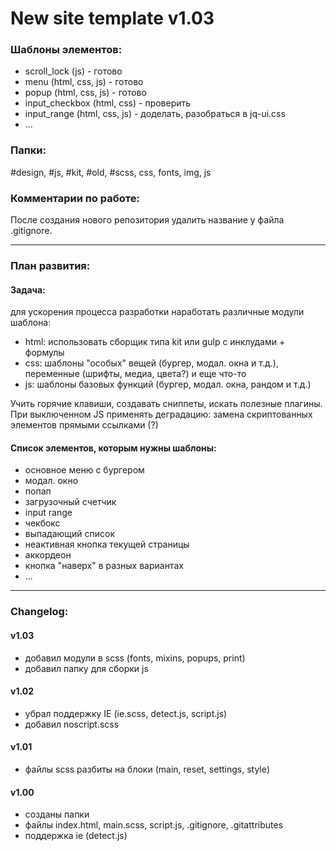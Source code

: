# New site template v1.03

### Шаблоны элементов:
- scroll_lock (js) - готово
- menu (html, css, js) - готово
- popup (html, css, js) - готово
- input_checkbox (html, css) - проверить
- input_range (html, css, js) - доделать, разобраться в jq-ui.css
- ...

### Папки:
#design, #js, #kit, #old, #scss, css, fonts, img, js

### Комментарии по работе:
После создания нового репозитория удалить название у файла .gitignore.

---

### План развития:

#### Задача:
для ускорения процесса разработки наработать различные модули шаблона:
- html: использовать сборщик типа kit или gulp с инклудами + формулы
- css: шаблоны "особых" вещей (бургер, модал. окна и т.д.), переменные (шрифты, медиа, цвета?) и еще что-то
- js: шаблоны базовых функций (бургер, модал. окна, рандом и т.д.)

Учить горячие клавиши, создавать сниппеты, искать полезные плагины.<br>
При выключенном JS применять деградацию: замена скриптованных элементов прямыми ссылками (?)

#### Список элементов, которым нужны шаблоны:
- основное меню с бургером
- модал. окно
- попап
- загрузочный счетчик
- input range
- чекбокс
- выпадающий список
- неактивная кнопка текущей страницы
- аккордеон
- кнопка "наверх" в разных вариантах
- ...
---

### Changelog:
#### v1.03
- добавил модули в scss (fonts, mixins, popups, print)
- добавил папку для сборки js

#### v1.02
- убрал поддержку IE (ie.scss, detect.js, script.js)
- добавил noscript.scss

#### v1.01
- файлы scss разбиты на блоки (main, reset, settings, style)

#### v1.00
- созданы папки
- файлы index.html, main.scss, script.js, .gitignore, .gitattributes
- поддержка ie (detect.js)